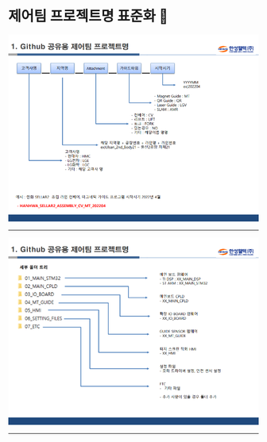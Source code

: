 # 제어팀 프로젝트명 표준화 🤔

![프로젝트_00](https://github.com/PowerAGV/.github/blob/main/image/project00.png)
***
![프로젝트_01](https://github.com/PowerAGV/.github/blob/main/image/project01.png)
***
